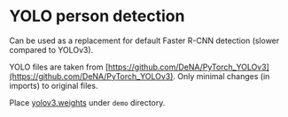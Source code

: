 # YOLO person detection

Can be used as a replacement for default Faster R-CNN detection (slower compared to YOLOv3).

YOLO files are taken from [https://github.com/DeNA/PyTorch_YOLOv3](https://github.com/DeNA/PyTorch_YOLOv3). Only minimal changes (in imports) to original files.

Place [yolov3.weights](https://pjreddie.com/media/files/yolov3.weights) under `demo` directory.